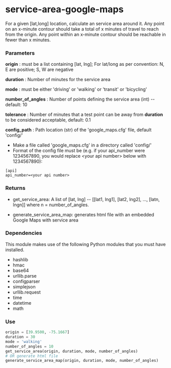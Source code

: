 # service-area-google-maps

For a given [lat,long] location, calculate an service area around it. Any point on an x-minute contour should take a total of x minutes of travel to reach from the origin. Any point within an x-minute contour should be reachable in fewer than x minutes.

### Parameters

__origin__ : must be a list containing [lat, lng]; For lat/long as per convention: N, E are positive; S, W are negative

__duration__ : Number of minutes for the service area

__mode__ : must be either 'driving' or 'walking' or 'transit' or 'bicycling'

__number_of_angles__ : Number of points defining the service area (int) -- default: 10

__tolerance__ : Number of minutes that a test point can be away from __duration__ to be considered acceptable, default: 0.1

__config_path__ : Path location (str) of the 'google_maps.cfg' file, default 'config/'
  * Make a file called 'google_maps.cfg' in a directory called 'config/' 
  * Format of the config file must be (e.g. if your api_number were 1234567890, you would replace \<your api number\> below with 1234567890):

```
[api]
api_number=<your api number>
```

### Returns

* get_service_area: A list of [lat, lng] -- [[lat1, lng1], [lat2, lng2], ..., [latn, lngn]] where n = number_of_angles.

* generate_service_area_map: generates html file with an embedded Google Maps with service area

### Dependencies

This module makes use of the following Python modules that you must have installed.

* hashlib
* hmac
* base64
* urllib.parse
* configparser
* simplejson
* urllib.request
* time
* datetime
* math

### Use

```python
origin = [39.9500, -75.1667]
duration = 30
mode = 'walking'
number_of_angles = 10
get_service_area(origin, duration, mode, number_of_angles)
# OR generate html file
generate_service_area_map(origin, duration, mode, number_of_angles)
```

